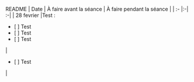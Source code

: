README
| Date  | À faire avant la séance  | À faire pendant la séance |
| :- |:-| :-|
| 28 fevrier |Test : <ul> <li> [ ] Test</li> <li> [ ] Test</li><li> [ ] Test</li> </ul> | <ul><li> [ ] Test</li></ul> |
